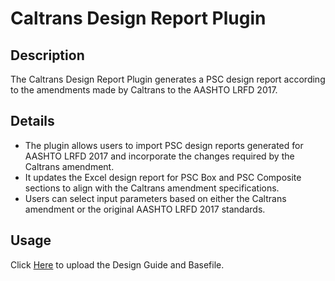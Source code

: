 # Caltrans Design Report Plugin

## Description
The Caltrans Design Report Plugin generates a PSC design report according to the amendments made by Caltrans to the AASHTO LRFD 2017.

## Details
- The plugin allows users to import PSC design reports generated for AASHTO LRFD 2017 and incorporate the changes required by the Caltrans amendment.
- It updates the Excel design report for PSC Box and PSC Composite sections to align with the Caltrans amendment specifications.
- Users can select input parameters based on either the Caltrans amendment or the original AASHTO LRFD 2017 standards.

## Usage
Click [Here](https://drive.google.com/drive/folders/1Vp8T9CErsvQDw0MIkAl9LoIhQf3nrK7V?usp=sharing) to upload the Design Guide and Basefile.
	